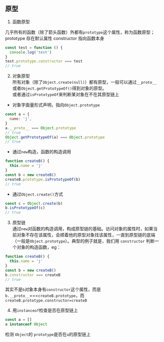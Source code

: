 ## 原型

1. 函数原型

几乎所有的函数（除了箭头函数）外都有`prototype`这个属性，称为函数原型；  
prototype 存在默认属性 constructor 指向函数本身

```js
const test = function () {
  console.log('test')
}
test.prototype.constructor === test
// true
```

2. 对象原型  
   所有对象（除了`Object.create(null)`）都有原型，一般可以通过`__proto__`或者`Object.getPrototypeOf()`得到对象的原型。  
   或者通过`isPrototypeOf`来判断某对象在不在其原型链上

- 对象字面量形式声明，指向`Object.prototype`

```js
const a = {
  name: 'j',
}
a.__proto__ === Object.prototype
// true
Object.getPrototypeOf(a) === Object.prototype
// true
```

- 通过`new`构造，函数的构造调用

```js
function createB() {
  this.name = 'j'
}
const b = new createB()
createB.prototype.isPrototypeOf(b)
// true
```

- 通过`Object.create()`方式

```js
const c = Object.create(b)
b.isPrototypeOf(c)
// true
```

3. 原型链  
   通过`new`对函数的构造调用，构成原型链的基础。访问对象的属性时，如果当前对象不存在该属性，会顺着他的原型对象找该属性，一直到原型链的底端（一般是`Object.prototype`）。典型的例子就是，我们用 `constructor` 判断一个对象的构造函数，eg：

```js
function createB() {
  this.name = 'j'
}
const b = new createB()
b.constructor === createB
// true
```

其实不是`b`对象本身有`constructor`这个属性，而是`b.__proto__`===`createB.prototype`，而`createB.prototype.constructor=createB`

4. 用`instanceof`检查是否在原型链上

```js
const a = []
a instanceof Object
```

检测 `Object`的 `prototype`是否在`a`的原型链上
